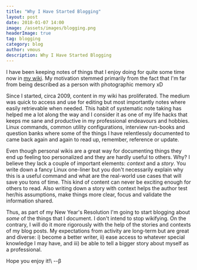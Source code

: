 ```yaml
---
title: "Why I Have Started Blogging"
layout: post
date: 2018-01-07 14:00
image: /assets/images/blogging.png
headerImage: true
tag: blogging
category: blog
author: vmous
description: Why I Have Started Blogging
---
```


I have been keeping notes of things that I enjoy doing for quite some time now in [my wiki](http://jazzman.webhop.net). My motivation stemmed primarily from the fact that I'm far from being described as a person with photographic memory xD

Since I started, circa 2009, content in my wiki has proliferated. The medium was quick to access and use for editing but most importantly notes where easily retrievable when needed. This habit of systematic note taking has helped me a lot along the way and I consider it as one of my life hacks that keeps me sane and productive in my professional endeavours and hobbies. Linux commands, common utility configurations, interview run-books and question banks where some of the things I have relentlessly documented to came back again and again to read up, remember, reference or update.

Even though personal wikis are a great way for documenting things they end up feeling too personalized and they are hardly useful to others. Why? I believe they lack a couple of important elements: *context* and a *story*. You write down a fancy Linux one-liner but you don't necessarily explain why this is a useful command and what are the real-world use cases that will save you tons of time. This kind of content can never be exciting enough for others to read. Also writing down a story with context helps the author test her/his assumptions, make things more clear, focus and validate the information shared.

Thus, as part of my New Year's Resolution I'm going to start blogging about *some* of the things that I document. I don't intend to stop wikifying. On the contrary, I will do it more rigorously with the help of the stories and contexts of my blog posts. My expectations from activity are long-term but are great and diverse: i) become a better writer, ii) ease access to whatever special knowledge I may have, and iii) be able to tell a bigger story about myself as a professional.

Hope you enjoy it!\\
--β
